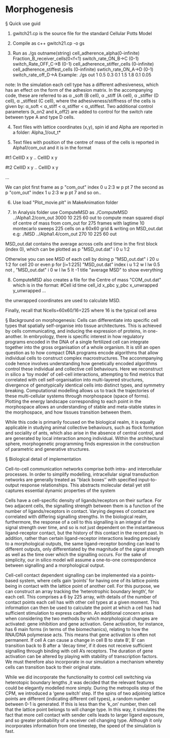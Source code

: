 # Morphogenesis 


§ Quick use guid

1. gwitch21.cp is the source file for the standard Cellular Potts Model 
 
2. Compile as c++ gwitch21.cp -o gs

3. Run as ./gs outname(string) cell_adherence_alpha(0-infinite) Fraction_B_receiver_cells(0<f<1) switch_rate_ON_B->C (0-1) switch_Rate_OFF_C->B (0-1) cell_adherence_stiffer_cells (0-infinite) cell_adherence_stiffest_cells (0-infinite) swtich_rate_ON_A->D (0-1) switch_rate_off_D->A
Example: ./gs out 1 0.5 0.3 0.1 1.5 1.8 0.1 0.05

note: In the simulation each cell type has a different adhesiveness, which has an effect on the form of the adhesion matrix. In the accompanying code, these are referred to as α _soft (B cell), α _stiff (A cell), α _stiffer (D cell), α _stiffest (C cell), where the adhesiveness/stiffness of the cells is given by: α_soft < α_stiff < α_stiffer < α_stiffest. Two additional control parameters (k_on2 and k_off2) are added to control for the switch rate between type A and type D cells.

4. Text files with lattice coordinates (x,y), spin id and Alpha are reported in a folder:
Alpha_1/out_t*

5. Text files with position of the centre of mass of the cells is reported in 
Alpha1/com_out and it is in the format 

#t1
CellID x y 
..
CellID x y 

#t2
CellID x y 
..
CellID x y 

...

We can plot first frame as
p "com_out" index 0 u 2:3 w p pt 7
the second as
p "com_out" index 1 u 2:3 w p pt 7
and so on..

6. Use load "Plot_movie.plt" in MakeAnimation folder

7. In Analysis folder use ComputeMSD as 
./ComputeMSD ../Alpha1.2/com_out 3000 10 225 60 out
to compute mean squared displ of centre of mass from com_out 
for 275 frames 
with lagtime 10 montecarlo sweeps 
225 cells on a 60x60 grid &
writing on MSD_out.dat
e.g: ./MSD ../Alpha1.4/com_out 270 10 225 60 out


MSD_out.dat contains the average across cells and time in the first block (index 0), which can be plotted as 
p "MSD_out.dat" i 0 u 1:2

Otherwise you can see MSD of each cell by doing
p "MSD_out.dat" i 20 u 1:2
for cell 20 or even
p  for [i=1:225] "MSD_out.dat" index i u 1:2 w l lw 0.5 not , "MSD_out.dat" i 0 w l lw 5 lt -1 title "average MSD"
to show everything 

8. ComputeMSD also creates a file for the Centre of mass "COM_out.dat" which is in the format: 
#Cell id
time cell_id x_pbc y_pbc x_unwrapped y_unwrapped
...

the unwrapped coordinates are used to calculate MSD.


Finally, recall that Ncells=60x60/16=225 where 16 is the typical cell area



§ Background on morphogenesis:
Cells can differentiate into specific cell types that spatially self-organise into tissue architectures. This is achieved by cells communicating, and inducing the expression of proteins, in one-another. In embryology, there is specific interest in how regulatory programs encoded in the DNA of a single fertilized cell can integrate together into the gross organisation of a whole organism. It is still an open question as to how compact DNA programs encode algorithms that allow individual cells to construct complex macrostructures. The acconmpanying code hence involves understanding how genetically encoded algorithms control these individual and collective cell behaviours. Here we reconstruct in silico a ‘toy model’ of cell-cell interactions, attempting to find metrics that correlated with cell self-organisation into multi-layered structures, divergence of genotypically identical cells into distinct types, and symmetry breaking. Computational modelling allows us to track the trajectories of these multi-cellular systems through morphospace (space of forms). Plotting the energy landscape corresponding to each point in the morphospace allows an understanding of stable and meta-stable states in the morphospace, and how tissues transition between them.

While this code is primarily focused on the biological realm, it is equally applicable in studying animal collective behaviours, such as flock formation and sociality of ants, which also arise in the absence of central control, and are generated by local interaction among individual. Within the architectural sphere, morphogenetic programming finds expression in the construction of parametric and generative structures. 


§ Biological detail of implementation 

Cell-to-cell communication networks comprise both intra- and intercellular processes. In order to simplify modelling, intracellular signal transduction networks are generally treated as ‘‘black boxes’’ with specified input-to-output response relationships. This abstracts molecular detail yet still captures essential dynamic properties of the system 

Cells have a cell-specific density of ligands/receptors on their surface. For two adjacent cells, the signalling strength between them is a function of the number of ligands/receptors in contact. Varying degrees of contact are correlated with differing signalling strengths. In the biological realm, furthermore, the response of a cell to this signalling is an integral of the signal strength over time, and so is not just dependent on the instantaneous ligand-receptor contact, but the history of this contact in the recent past. In addition, rather than certain ligand-receptor interactions leading precisely to a morphological outputs, the same ligand-receptor bonding can lead to different outputs, only differentiated by the magnitude of the signal strength as well as the time over which the signalling occurs. For the sake of simplicity, our in silico model will assume a one-to-one correspondence between signalling and a morphological output.

Cell-cell contact dependent signalling can be implemented via a points-based system, where cells gain ‘points’ for having one of its lattice points being in contact with the lattice point of another cell. For this purpose, we can construct an array tracking the ‘heterotrophic boundary length’, for each cell. This comprises a 6 by 225 array, with details of the number of contact points each cell has with other cell types at a given moment. This information can then be used to calculate the point at which a cell has had sufficient stimulation to express cadherin.
An additional concern arises when considering the two methods by which morphological changes are activated: gene inhibition and gene activation. Gene activation, for instance, has 6 main forms (in terms of the biomechanics), relating to how the RNA/DNA polymerase acts. This means that gene activation is often not permanent. If cell A can cause a change in cell B to state B’, B’ can transition back to B after a ‘decay time’, if it does not receive sufficient signalling through binding with cell A’s receptors. The duration of gene activation can be altered by playing with stability of transcription factors. We must therefore also incorporate in our simulation a mechanism whereby cells can transition back to their original state.

While we did incorporate the functionality to control cell switching via heterotopic boundary lengths ,it was decided that the relevant features could be elegantly modelled more simply. During the metropolis step of the CPM, we introduced a ‘gene switch’ step. If the spins of two adjoining lattice points are different (indicating different cell types), a random number between 0-1 is generated. If this is less than the ‘k_on’ number, then cell that the lattice point belongs to will change type. In this way, it simulates the fact that more cell contact with sender cells leads to larger ligand exposure, and so greater probability of a receiver cell changing type. Although it only incorporates information from one timestep, the speed of the simulation is fast.
